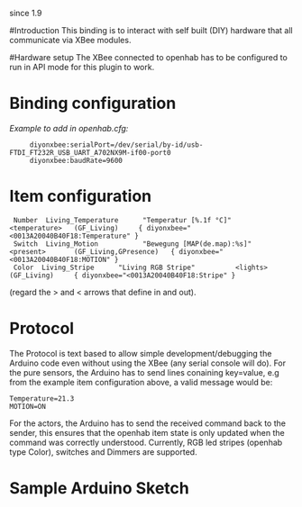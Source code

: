 since 1.9

#Introduction
This binding is to interact with self built (DIY) hardware that all communicate via XBee modules.

#Hardware setup
The XBee connected to openhab has to be configured to run in API mode for this plugin to work.

# Binding configuration
_Example to add in openhab.cfg:_

         diyonxbee:serialPort=/dev/serial/by-id/usb-FTDI_FT232R_USB_UART_A702NX9M-if00-port0                                                                                
         diyonxbee:baudRate=9600                                                                                                                                            
 
# Item configuration

     Number  Living_Temperature      "Temperatur [%.1f °C]"          <temperature>   (GF_Living)     { diyonxbee="<0013A20040B40F18:Temperature" }
     Switch  Living_Motion           "Bewegung [MAP(de.map):%s]"     <present>       (GF_Living,GPresence)   { diyonxbee="<0013A20040B40F18:MOTION" }
     Color  Living_Stripe      "Living RGB Stripe"          <lights>   (GF_Living)     { diyonxbee="<0013A20040B40F18:Stripe" }

(regard the > and < arrows that define in and out).


# Protocol
The Protocol is text based to allow simple development/debugging the Arduino code even without using the XBee (any serial console will do).
For the pure sensors, the Arduino has to send lines conaining key=value, e.g from the example item configuration above, a valid message would be:

    Temperature=21.3
    MOTION=ON

For the actors, the Arduino has to send the received command back to the sender, this ensures that the openhab item state is only updated when the command was correctly understood. Currently, RGB led stripes (openhab type Color), switches and Dimmers are supported.

# Sample Arduino Sketch